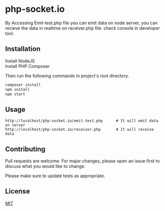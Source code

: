 # php-socket.io

By Accessing Emit-test.php file you can emit data on node server, you can recieve the data in realtime on receiver.php file.
check console in developer tool.

## Installation
Install NodeJS <br/>
Install PHP Composer <br/>

Then run the following commands in project's root directory.

```bash
composer install
npm install
npm start
```

## Usage

```
http://localhost/php-socket.io/emit-test.php      # It will emit data on server
http://localhost/php-socket.io/receiver.php       # It will receive data 
```

## Contributing
Pull requests are welcome. For major changes, please open an issue first to discuss what you would like to change.

Please make sure to update tests as appropriate.

## License
[MIT](https://choosealicense.com/licenses/mit/)
